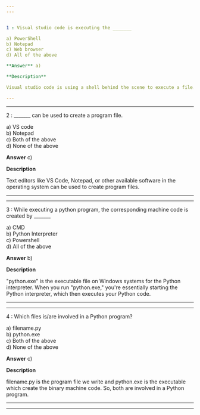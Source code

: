 ```yaml
---
---


1 : Visual studio code is executing the _______  

a) PowerShell  
b) Notepad  
c) Web browser  
d) All of the above  

**Answer** a) 

**Description**

Visual studio code is using a shell behind the scene to execute a file.  

---
```

---


2 : _______ can be used to create a program file.  

a) VS code  
b) Notepad  
c) Both of the above  
d) None of the above  

**Answer** c) 

**Description**

Text editors like VS Code, Notepad, or other available software in the operating system can be used to create program files.  

---
---


3 : While executing a python program, the corresponding machine code is created by _______  

a) CMD  
b) Python Interpreter  
c) Powershell  
d) All of the above  

**Answer** b) 

**Description**

"python.exe" is the executable file on Windows systems for the Python interpreter. When you run "python.exe," you're essentially starting the Python interpreter, which then executes your Python code. 

---
---


4 : Which files is/are involved in a Python program?  

a) filename.py  
b) python.exe  
c) Both of the above  
d) None of the above  

**Answer** c) 

**Description**

filename.py is the program file we write and python.exe is the executable which create the binary machine code. So, both are involved in a Python program.   

---
---




